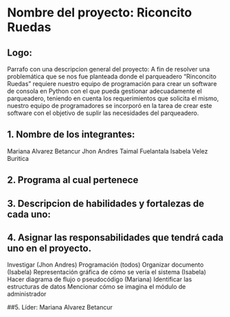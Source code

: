 # Nombre del proyecto: Riconcito Ruedas
## Logo: 
Parrafo con una descripcion general del proyecto: A fin de resolver una problemática que se nos fue planteada donde el parqueadero “Rinconcito Ruedas” requiere nuestro equipo de programación para crear un software de consola en Python con el que pueda gestionar adecuadamente el parqueadero, teniendo en cuenta los requerimientos que solicita el mismo, nuestro equipo de programadores se incorporó en la tarea de crear este software con el objetivo de suplir las necesidades del parqueadero. 
## 1. Nombre de los integrantes:
   Mariana Alvarez Betancur 
   Jhon Andres Taimal Fuelantala
   Isabela Velez Buritica

## 2. Programa al cual pertenece
## 3. Descripcion de habilidades y fortalezas de cada uno:
   
## 4. Asignar las responsabilidades que tendrá cada uno en el proyecto.
   Investigar (Jhon Andres)
   Programación (todos)
   Organizar documento (Isabela)
   Representación gráfica de cómo se vería el sistema (Isabela)
   Hacer diagrama de flujo o pseudocódigo (Mariana)
   Identificar las estructuras de datos
   Mencionar cómo se imagina el módulo de administrador

##5. Líder: Mariana Alvarez Betancur
   
